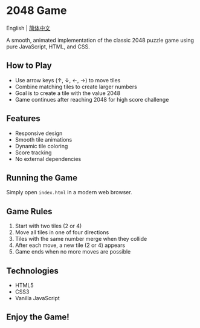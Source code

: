 # 2048 Game

English | [简体中文](./README.zh-CN.md)

A smooth, animated implementation of the classic 2048 puzzle game using pure JavaScript, HTML, and CSS.

## How to Play

- Use arrow keys (↑, ↓, ←, →) to move tiles
- Combine matching tiles to create larger numbers
- Goal is to create a tile with the value 2048
- Game continues after reaching 2048 for high score challenge

## Features

- Responsive design
- Smooth tile animations
- Dynamic tile coloring
- Score tracking
- No external dependencies

## Running the Game

Simply open `index.html` in a modern web browser.

## Game Rules

1. Start with two tiles (2 or 4)
2. Move all tiles in one of four directions
3. Tiles with the same number merge when they collide
4. After each move, a new tile (2 or 4) appears
5. Game ends when no more moves are possible

## Technologies

- HTML5
- CSS3
- Vanilla JavaScript

## Enjoy the Game!
